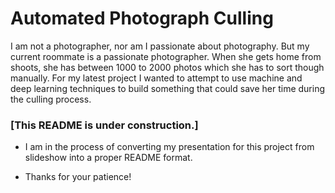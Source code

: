 # Automated Photograph Culling

I am not a photographer, nor am I passionate about photography. But my current roommate is a passionate photographer. When she gets home from shoots, she has between 1000 to 2000 photos which she has to sort though manually. For my latest project I wanted to attempt to use machine and deep learning techniques to build something that could save her time during the culling process.



### [This README is under construction.]


* I am in the process of converting my presentation for this project from slideshow into a proper README format.

* Thanks for your patience!

